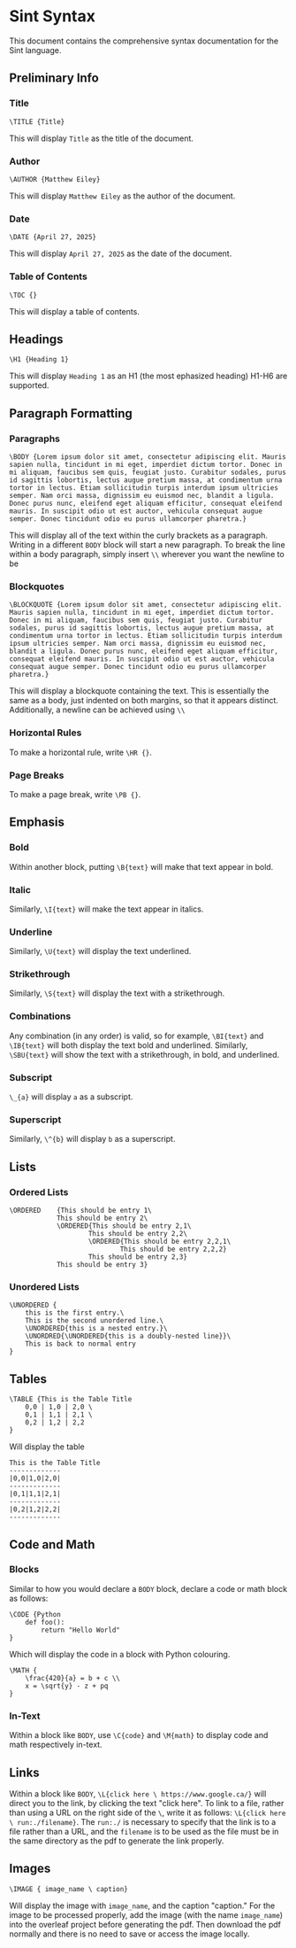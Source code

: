 # Sint Syntax

This document contains the comprehensive syntax documentation for the Sint language.

## Preliminary Info
### Title
```
\TITLE {Title}
```
This will display `Title` as the title of the document.
### Author
```
\AUTHOR {Matthew Eiley}
```
This will display `Matthew Eiley` as the author of the document.
### Date
```
\DATE {April 27, 2025}
```
This will display `April 27, 2025` as the date of the document.

### Table of Contents
```
\TOC {}
```
This will display a table of contents.

## Headings
```
\H1 {Heading 1}
```
This will display `Heading 1` as an H1 (the most ephasized heading) H1-H6 are supported.

## Paragraph Formatting
### Paragraphs
```
\BODY {Lorem ipsum dolor sit amet, consectetur adipiscing elit. Mauris sapien nulla, tincidunt in mi eget, imperdiet dictum tortor. Donec in mi aliquam, faucibus sem quis, feugiat justo. Curabitur sodales, purus id sagittis lobortis, lectus augue pretium massa, at condimentum urna tortor in lectus. Etiam sollicitudin turpis interdum ipsum ultricies semper. Nam orci massa, dignissim eu euismod nec, blandit a ligula. Donec purus nunc, eleifend eget aliquam efficitur, consequat eleifend mauris. In suscipit odio ut est auctor, vehicula consequat augue semper. Donec tincidunt odio eu purus ullamcorper pharetra.}
```
This will display all of the text within the curly brackets as a paragraph. Writing in a different `BODY` block will start a new paragraph. To break the line within a body paragraph, simply insert ` \\ ` wherever you want the newline to be
### Blockquotes
```
\BLOCKQUOTE {Lorem ipsum dolor sit amet, consectetur adipiscing elit. Mauris sapien nulla, tincidunt in mi eget, imperdiet dictum tortor. Donec in mi aliquam, faucibus sem quis, feugiat justo. Curabitur sodales, purus id sagittis lobortis, lectus augue pretium massa, at condimentum urna tortor in lectus. Etiam sollicitudin turpis interdum ipsum ultricies semper. Nam orci massa, dignissim eu euismod nec, blandit a ligula. Donec purus nunc, eleifend eget aliquam efficitur, consequat eleifend mauris. In suscipit odio ut est auctor, vehicula consequat augue semper. Donec tincidunt odio eu purus ullamcorper pharetra.}
``` 
This will display a blockquote containing the text. This is essentially the same as a body, just indented on both margins, so that it appears distinct. Additionally, a newline can be achieved using ` \\ `
### Horizontal Rules
To make a horizontal rule, write `\HR {}`.
### Page Breaks
To make a page break, write `\PB {}`.


## Emphasis
### Bold
Within another block, putting `\B{text}` will make that text appear in bold.
### Italic
Similarly, `\I{text}` will make the text appear in italics.
### Underline
Similarly, `\U{text}` will display the text underlined.
### Strikethrough
Similarly, `\S{text}` will display the text with a strikethrough.
### Combinations
Any combination (in any order) is valid, so for example, `\BI{text}` and `\IB{text}` will both display the text bold and underlined. Similarly, `\SBU{text}` will show the text with a strikethrough, in bold, and underlined. 
### Subscript
`\_{a}` will display `a` as a subscript.
### Superscript
Similarly, `\^{b}` will display `b` as a superscript.

## Lists
### Ordered Lists
```
\ORDERED    {This should be entry 1\
            This should be entry 2\
            \ORDERED{This should be entry 2,1\
                    This should be entry 2,2\
                    \ORDERED{This should be entry 2,2,1\
                            This should be entry 2,2,2}
                    This should be entry 2,3}
            This should be entry 3}
```
### Unordered Lists
```
\UNORDERED {
    this is the first entry.\
    This is the second unordered line.\
    \UNORDERED{this is a nested entry.}\
    \UNORDRED{\UNORDERED{this is a doubly-nested line}}\
    This is back to normal entry
}
```
## Tables
```
\TABLE {This is the Table Title
    0,0 | 1,0 | 2,0 \
    0,1 | 1,1 | 2,1 \
    0,2 | 1,2 | 2,2
}
```
Will display the table
```
This is the Table Title
-------------
|0,0|1,0|2,0|
-------------
|0,1|1,1|2,1|
-------------
|0,2|1,2|2,2|
-------------
```

## Code and Math
### Blocks
Similar to how you would declare a `BODY` block, declare a code or math block as follows:
```
\CODE {Python
    def foo():
        return "Hello World"
}
```
Which will display the code in a block with Python colouring.
```
\MATH {
    \frac{420}{a} = b + c \\
    x = \sqrt{y} - z + pq
}
```
### In-Text
Within a block like `BODY`, use `\C{code}` and `\M{math}` to display code and math respectively in-text.

## Links
Within a block like `BODY`, `\L{click here \ https://www.google.ca/}` will direct you to the link, by clicking the text "click here". To link to a file, rather than using a URL on the right side of the `\`, write it as follows: `\L{click here \ run:./filename}`. The `run:./` is necessary to specify that the link is to a file rather than a URL, and the `filename` is to be used as the file must be in the same directory as the pdf to generate the link properly.

## Images
```
\IMAGE { image_name \ caption}
```
Will display the image with `image_name`, and the caption "caption." For the image to be processed properly, add the image (with the name `image_name`) into the overleaf project before generating the pdf. Then download the pdf normally and there is no need to save or access the image locally.